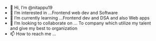 - 👋 Hi, I’m @nitappu19
- 👀 I’m interested in ...Frontend web dev and Software
- 🌱 I’m currently learning ...Frontend dev and DSA and also Web apps
- 💞️ I’m looking to collaborate on ... To company which utilize my talent and give my best to organization
- 📫 How to reach me ...

<!---
nitappu19/nitappu19 is a ✨ special ✨ repository because its `README.md` (this file) appears on your GitHub profile.
You can click the Preview link to take a look at your changes.
--->
